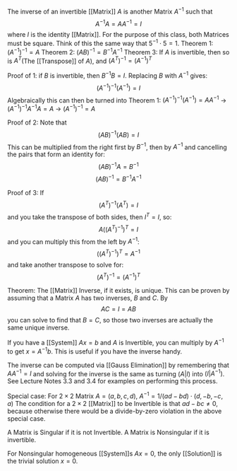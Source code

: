 
The inverse of an invertible [[Matrix]] $A$ is another Matrix $A^{-1}$ such that $$A^{-1}A=AA^{-1}=I$$
where $I$ is the identity [[Matrix]]. For the purpose of this class, both Matrices must be square.
Think of this the same way that $5^{-1}\cdot 5 = 1$.
Theorem 1: $(A^{-1})^{-1} = A$
Theorem 2: $(AB)^{-1} = B^{-1}A^{-1}$
Theorem 3: If $A$ is invertible, then so is $A^T$(The [[Transpose]] of $A$), and $(A^T)^{-1} = (A^{-1})^T$

Proof of 1: if $B$ is invertible, then $B^{-1}B = I$. Replacing $B$ with $A^{-1}$ gives: $$(A^{-1})^{-1}(A^{-1})=I$$
Algebraically this can then be turned into Theorem 1: $(A^{-1})^{-1}(A^{-1})=AA^{-1}$ -> $(A^{-1})^{-1}A^{-1}A=A$ -> $(A^{-1})^{-1}=A$

Proof of 2: Note that $$(AB)^{-1}(AB)=I$$This can be multiplied from the right first by $B^{-1}$, then by $A^{-1}$ and cancelling the pairs that form an identity for:$$(AB)^{-1}A=B^{-1}$$
$$(AB)^{-1} = B^{-1}A^{-1}$$

Proof of 3: If $$(A^T)^{-1}(A^T) = I$$
and you take the transpose of both sides, then $I^T=I$, so:$$A((A^T)^{-1})^T = I$$
and you can multiply this from the left by $A^{-1}$:$$((A^T)^{-1})^T = A^{-1}$$
and take another transpose to solve for:$$(A^T)^{-1}=(A^{-1})^T$$

Theorem: The [[Matrix]] Inverse, if it exists, is unique. This can be proven by assuming that a Matrix $A$ has two inverses, $B$ and $C$. By $$AC=I=AB$$ you can solve to find that $B=C$, so those two inverses are actually the same unique inverse.

If you have a [[System]] $Ax=b$ and $A$ is Invertible, you can multiply by $A^{-1}$ to get $x=A^{-1}b$.
This is useful if you have the inverse handy.

The inverse can be computed via [[Gauss Elimination]] by remembering that $AA^{-1}=I$ and solving for the inverse is the same as turning $(A|I)$ into $(I|A^{-1})$.
See Lecture Notes 3.3 and 3.4 for examples on performing this process.

Special case: For $2\times 2$ Matrix $A=(a,b,c,d)$, $A^{-1}=1/(ad-bd)\cdot (d,-b,-c,a)$
The condition for a $2\times 2$ [[Matrix]] to be Invertible is that $ad-bc\neq 0$, because otherwise there would be a divide-by-zero violation in the above special case.

A Matrix is Singular if it is not Invertible.
A Matrix is Nonsingular if it is invertible.

For Nonsingular homogeneous [[System]]s $Ax=0$, the only [[Solution]] is the trivial solution $x=0$.